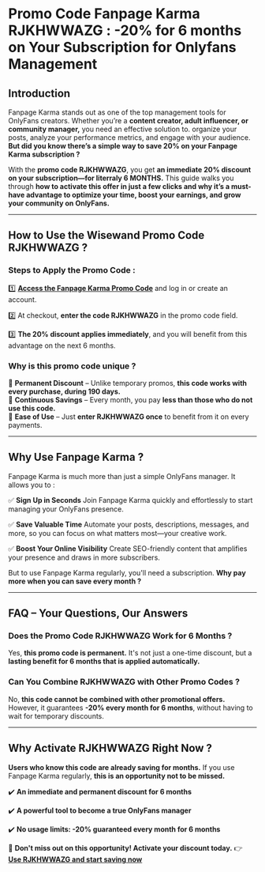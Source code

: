 # **Promo Code Fanpage Karma RJKHWWAZG : -20% for 6 months on Your Subscription for Onlyfans Management**

## **Introduction**
Fanpage Karma stands out as one of the top management tools for OnlyFans creators. Whether you’re a **content creator, adult influencer, or community manager,** you need an effective solution to. organize your posts, analyze your performance metrics, and engage with your audience. **But did you know there’s a simple way to save 20% on your Fanpage Karma subscription ?**

With the **promo code RJKHWWAZG**, you get **an immediate 20% discount on your subscription—for literraly 6 MONTHS.** 
This guide walks you through **how to activate this offer in just a few clicks and why it’s a must-have advantage to optimize your time, boost your earnings, and grow your community on OnlyFans.**

---

## **How to Use the Wisewand Promo Code RJKHWWAZG ?**

### **Steps to Apply the Promo Code :**

1️⃣ **[Access the Fanpage Karma Promo Code](https://github.com/eleckang/FanpageKarma)** and log in or create an account.

2️⃣ At checkout, **enter the code RJKHWWAZG** in the promo code field.

3️⃣ **The 20% discount applies immediately**, and you will benefit from this advantage on the next 6 months.

### **Why is this promo code unique ?**

🔹 **Permanent Discount** – Unlike temporary promos, **this code works with every purchase, during 190 days.**  
🔹 **Continuous Savings** – Every month, you pay **less than those who do not use this code.**  
🔹 **Ease of Use** – Just **enter RJKHWWAZG once** to benefit from it on every payments.

---

## **Why Use Fanpage Karma ?**

Fanpage Karma is much more than just a simple OnlyFans manager. It allows you to :

✅ **Sign Up in Seconds** Join Fanpage Karma quickly and effortlessly to start managing your OnlyFans presence. 

✅ **Save Valuable Time** Automate your posts, descriptions, messages, and more, so you can focus on what matters most—your creative work.

✅ **Boost Your Online Visibility** Create SEO-friendly content that amplifies your presence and draws in more subscribers.

But to use Fanpage Karma regularly, you'll need a subscription. **Why pay more when you can save every month ?**

---

## **FAQ – Your Questions, Our Answers**

### **Does the Promo Code RJKHWWAZG Work for 6 Months ?**
Yes, **this promo code is permanent.** It's not just a one-time discount, but a **lasting benefit for 6 months that is applied automatically.**

### **Can You Combine RJKHWWAZG with Other Promo Codes ?**
No, **this code cannot be combined with other promotional offers.** However, it guarantees **-20% every month for 6 months**, without having to wait for temporary discounts.

---

## **Why Activate RJKHWWAZG Right Now ?**

**Users who know this code are already saving for months.** If you use Fanpage Karma regularly, **this is an opportunity not to be missed.**

✔️ **An immediate and permanent discount for 6 months**  

✔️ **A powerful tool to become a true OnlyFans manager**  

✔️ **No usage limits: -20% guaranteed every month for 6 months**  


📌 **Don't miss out on this opportunity! Activate your discount today.**
👉 **[Use RJKHWWAZG and start saving now](#)**
